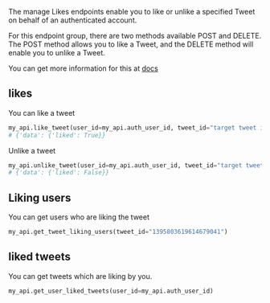 The manage Likes endpoints enable you to like or unlike a specified Tweet on behalf of an authenticated account. 

 For this endpoint group, there are two methods available POST and DELETE. The POST method allows you to like a Tweet, and the DELETE method will enable you to unlike a Tweet.

You can get more information for this at [docs](https://developer.twitter.com/en/docs/twitter-api/tweets/likes/introduction)

## likes

You can like a tweet

```python
my_api.like_tweet(user_id=my_api.auth_user_id, tweet_id="target tweet id")
# {'data': {'liked': True}}
```

Unlike a tweet

```python
my_api.unlike_tweet(user_id=my_api.auth_user_id, tweet_id="target tweet id")
# {'data': {'liked': False}}
```

## Liking users

You can get users who are liking the tweet

```python
my_api.get_tweet_liking_users(tweet_id="1395803619614679041")
```

## liked tweets

You can get tweets which are liking by you.

```python
my_api.get_user_liked_tweets(user_id=my_api.auth_user_id)
```